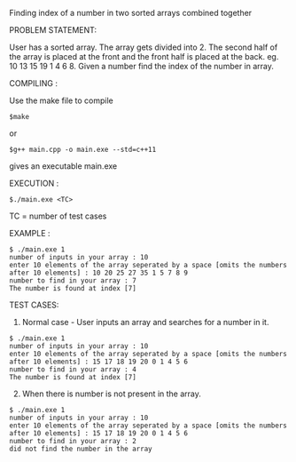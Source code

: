 Finding index of a number in two sorted arrays combined together

PROBLEM STATEMENT:

User has a sorted array. The array gets divided into 2. The second half of the array is placed at the 
front and the front half is placed at the back. eg. 10 13 15 19 1 4 6 8. Given a number find the index
of the number in array. 

COMPILING :

Use the make file to compile

```
$make
```

or

```
$g++ main.cpp -o main.exe --std=c++11
```

gives an executable main.exe

EXECUTION :

```
$./main.exe <TC>
```

TC = number of test cases

EXAMPLE :

```
$ ./main.exe 1
number of inputs in your array : 10
enter 10 elements of the array seperated by a space [omits the numbers after 10 elements] : 10 20 25 27 35 1 5 7 8 9
number to find in your array : 7
The number is found at index [7]
```

TEST CASES:

1. Normal case - User inputs an array and searches for a number in it.

```
$ ./main.exe 1
number of inputs in your array : 10
enter 10 elements of the array seperated by a space [omits the numbers after 10 elements] : 15 17 18 19 20 0 1 4 5 6
number to find in your array : 4
The number is found at index [7] 
```

2. When there is number is not present in the array.

```
$ ./main.exe 1
number of inputs in your array : 10                      
enter 10 elements of the array seperated by a space [omits the numbers after 10 elements] : 15 17 18 19 20 0 1 4 5 6
number to find in your array : 2
did not find the number in the array
```
